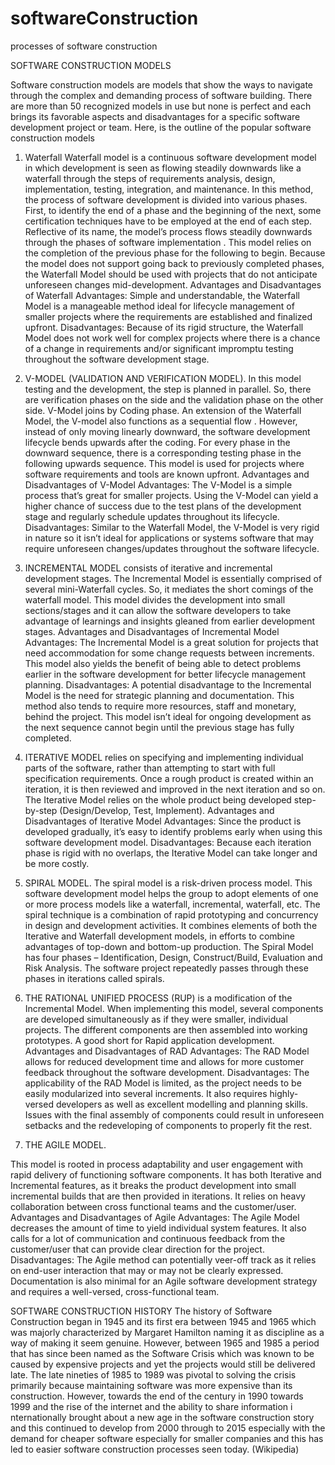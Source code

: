 # softwareConstruction
processes of software construction


SOFTWARE CONSTRUCTION MODELS

Software construction models are models that show the ways to navigate through the complex and demanding process of software building.
There are more than 50 recognized models in use but none is perfect and each brings its favorable aspects and disadvantages for a specific software development project or team.
Here, is the outline of the popular software construction models
1.	Waterfall
Waterfall model is a continuous software development model in which development is seen as flowing steadily downwards like a waterfall through the steps of requirements analysis, design, implementation, testing, integration, and maintenance. In this method, the process of software development is divided into various phases. First, to identify the end of a phase and the beginning of the next, some certification techniques have to be employed at the end of each step.
Reflective of its name, the model’s process flows steadily downwards through the phases of software implementation .
This model relies on the completion of the previous phase for the following to begin. Because the model does not support going back to previously completed phases, the Waterfall Model should be used with projects that do not anticipate unforeseen changes mid-development.
Advantages and Disadvantages of Waterfall
Advantages: Simple and understandable, the Waterfall Model is a manageable method ideal for lifecycle management of smaller projects where the requirements are established and finalized upfront.
Disadvantages: Because of its rigid structure, the Waterfall Model does not work well for complex projects where there is a chance of a change in requirements and/or significant impromptu testing throughout the software development stage.
 

2.	V-MODEL (VALIDATION AND VERIFICATION MODEL).
In this model testing and the development, the step is planned in parallel. So, there are verification phases on the side and the validation phase on the other side. V-Model joins by Coding phase. An extension of the Waterfall Model, the V-model also functions as a sequential flow . However, instead of only moving linearly downward, the software development lifecycle bends upwards after the coding. 
For every phase in the downward sequence, there is a corresponding testing phase in the following upwards sequence. This model is used for projects where software requirements and tools are known upfront.
Advantages and Disadvantages of V-Model
Advantages: The V-Model is a simple process that’s great for smaller projects. Using the V-Model can yield a higher chance of success due to the test plans of the development stage and regularly schedule updates throughout its lifecycle.
Disadvantages: Similar to the Waterfall Model, the V-Model is very rigid in nature so it isn’t ideal for applications or systems software that may require unforeseen changes/updates throughout the software lifecycle. 
3.	INCREMENTAL MODEL
consists of iterative and incremental development stages. The Incremental Model is essentially comprised of several mini-Waterfall cycles. So, it mediates the short comings of the waterfall model.
This model divides the development into small sections/stages and it can allow the software developers to take advantage of learnings and insights gleaned from earlier development stages.
Advantages and Disadvantages of Incremental Model
Advantages: The Incremental Model is a great solution for projects that need accommodation for some change requests between increments. This model also yields the benefit of being able to detect problems earlier in the software development for better lifecycle management planning.
Disadvantages: A potential disadvantage to the Incremental Model is the need for strategic planning and documentation. This method also tends to require more resources, staff and monetary, behind the project. This model isn’t ideal for ongoing development as the next sequence cannot begin until the previous stage has fully completed. 
4.	ITERATIVE MODEL
 relies on specifying and implementing individual parts of the software, rather than attempting to start with full specification requirements. Once a rough product is created within an iteration, it is then reviewed and improved in the next iteration and so on. The Iterative Model relies on the whole product being developed step-by-step (Design/Develop, Test, Implement).
Advantages and Disadvantages of Iterative Model
Advantages: Since the product is developed gradually, it’s easy to identify problems early when using this software development model.
Disadvantages: Because each iteration phase is rigid with no overlaps, the Iterative Model can take longer and be more costly.
 
 
5.	SPIRAL MODEL.
The spiral model is a risk-driven process model. This software development model helps the group to adopt elements of one or more process models like a waterfall, incremental, waterfall, etc. The spiral technique is a combination of rapid prototyping and concurrency in design and development activities.
It combines elements of both the Iterative and Waterfall development models, in efforts to combine advantages of top-down and bottom-up production.
The Spiral Model has four phases – Identification, Design, Construct/Build, Evaluation and Risk Analysis.
The software project repeatedly passes through these phases in iterations called spirals.  
 
6.	THE RATIONAL UNIFIED PROCESS (RUP)
is a modification of the Incremental Model. When implementing this model, several components are developed simultaneously as if they were smaller, individual projects. The different components are then assembled into working prototypes. A good short for Rapid application development.
Advantages and Disadvantages of RAD
Advantages: The RAD Model allows for reduced development time and allows for more customer feedback throughout the software development.
Disadvantages: The applicability of the RAD Model is limited, as the project needs to be easily modularized into several increments. It also requires highly-versed developers as well as excellent modelling and planning skills. Issues with the final assembly of components could result in unforeseen setbacks and the redeveloping of components to properly fit the rest.
 
 
7.	THE AGILE MODEL.
 
This model is rooted in process adaptability and user engagement with rapid delivery of functioning software components. It has both Iterative and Incremental features, as it breaks the product development into small incremental builds that are then provided in iterations.
It relies on heavy collaboration between cross functional teams and the customer/user. 
Advantages and Disadvantages of Agile
Advantages: The Agile Model decreases the amount of time to yield individual system features. It also calls for a lot of communication and continuous feedback from the customer/user that can provide clear direction for the project.
Disadvantages: The Agile method can potentially veer-off track as it relies on end-user interaction that may or may not be clearly expressed. Documentation is also minimal for an Agile software development strategy and requires a well-versed, cross-functional team.



SOFTWARE CONSTRUCTION HISTORY
	The history of Software Construction began in 1945 and its first era between 1945 and 1965 which was majorly characterized by Margaret Hamilton 
naming it as discipline as a way of making it seem genuine. However, between 1965 and 1985 a period that has since been named as the Software Crisis which was 
known to be caused by expensive projects and yet the projects would still be delivered late. The late nineties
 of 1985 to 1989 was pivotal to solving the crisis primarily because maintaining software was more expensive than its construction.
	However, towards the end of the century in 1990 towards 1999 and the rise of the internet and the ability to share information i
nternationally brought about a new age in the software construction story and this continued to develop from 2000 through to 2015 especially 
with the demand for cheaper software especially for smaller companies and this has led to easier software construction processes seen today. (Wikipedia)
